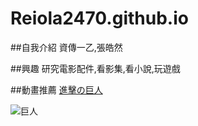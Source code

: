 # Reiola2470.github.io

##自我介紹
資傳一乙,張皓然

##興趣
研究電影配件,看影集,看小說,玩遊戲

##動畫推薦
[進擊の巨人](https://zh.wikipedia.org/zh-tw/%E9%80%B2%E6%93%8A%E7%9A%84%E5%B7%A8%E4%BA%BA)

![巨人](https://img.4gamers.com.tw/ckfinder/images/Katy/comic%20animation/20200924-titan-01.jpg?versionId=OF5NSfSbJuOh7X0n0vLjXjfaN7lk1htS)
